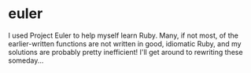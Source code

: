 euler
=====

I used Project Euler to help myself learn Ruby.
Many, if not most, of the earlier-written functions are not written in good, idiomatic Ruby, and my solutions are probably pretty inefficient! I'll get around to rewriting these someday...
